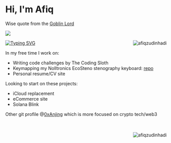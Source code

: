 # Hi, I'm Afiq

Wise quote from the [Goblin Lord](https://www.youtube.com/c/piratesoftware)

![](https://github.com/afiqzudinhadi/afiqzudinhadi/blob/main/assets/Programming1920p%2060fps.gif?raw=true)

<img align="right" src="https://github-readme-stats.vercel.app/api/top-langs?username=afiqzudinhadi&show_icons=true&locale=en&layout=donut-vertical&card_width=300" alt="afiqzudinhadi" />

[![Typing SVG](https://readme-typing-svg.demolab.com?font=Fira+Code&size=15&duration=1000&pause=1000&multiline=true&width=435&lines=I+didn't+choose+the+software+developer+life%2C;the+software+developer+life+chose+me)](https://git.io/typing-svg)

In my free time I work on:

- Writing code challenges by The Coding Sloth
- Keymapping my Nolltronics EcoSteno stenography keyboard: [repo](https://github.com/afiqzudinhadi/EcoSteno-Firmware/tree/main)
- Personal resume/CV site
  
Looking to start on these projects:

- iCloud replacement
- eCommerce site
- Solana Blink
  
Other git profile @<a href="https://github.com/0xanjing">0xAnjing<a/> which is more focused on crypto tech/web3

<br>
<br>
<img align="right" src="https://github-readme-streak-stats.herokuapp.com/?user=afiqzudinhadi&hide_longest_streak=true&hide_current_streak=true&card_width=300" alt="afiqzudinhadi"/>
